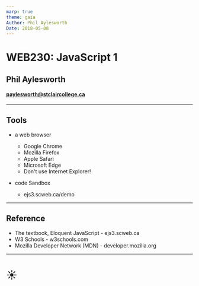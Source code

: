 ```yaml
---
marp: true
theme: gaia
Author: Phil Aylesworth
Date: 2018-05-08
---
```


<!-- _class: lead -->

# WEB230: JavaScript 1

## Phil Aylesworth

#### paylesworth@stclaircollege.ca

---

## Tools

- a web browser

  - Google Chrome
  - Mozilla Firefox
  - Apple Safari
  - Microsoft Edge
  - Don't use Internet Explorer!

- code Sandbox

  - ejs3.scweb.ca/demo

---

## Reference

- The textbook, Eloquent JavaScript - ejs3.scweb.ca
- W3 Schools - w3schools.com
- Mozilla Developer Network (MDN) - developer.mozilla.org

---

<!--
_class: lead
_footer: ""
_paginate: false
-->

# ☀
